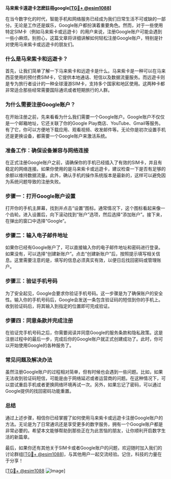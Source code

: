 **马来紫卡遠遊卡怎麽註冊google[[TG💪+ @esim1088](https://t.me/s/esim1088)]**

在当今数字化的时代，智能手机和网络服务已经成为我们日常生活不可或缺的一部分。无论是工作还是娱乐，Google账户都扮演着重要角色。然而，对于一些使用特定SIM卡（例如马来紫卡或远遊卡）的用户来说，注册Google账户可能会遇到一些小麻烦。别担心，这篇文章将详细讲解如何轻松注册Google账户，特别是针对使用马来紫卡或远遊卡的朋友们。

### **什么是马来紫卡和远遊卡？**

首先，让我们简单了解一下马来紫卡和远遊卡是什么。马来紫卡是一种可以在马来西亚使用的预付费SIM卡，它提供本地通话、短信以及数据流量服务。而远遊卡则是专为旅行者设计的一种全球漫游SIM卡，支持多个国家和地区使用。这两种卡都非常适合那些经常需要国际通讯或者短期旅行的人群。

### **为什么需要注册Google账户？**

在开始注册之前，先来看看为什么我们需要一个Google账户。Google账户不仅仅是一个邮箱地址，它还关联了你的Google Play商店、YouTube、Gmail等服务。有了它，你可以方便地下载应用、观看视频、收发邮件等。无论你是初次设置手机还是更换设备，都需要一个Google账户来激活系统。

### **准备工作：确保设备兼容与网络连接**

在正式注册Google账户之前，请确保你的手机已经插入了有效的SIM卡，并且有稳定的网络连接。如果你使用的是马来紫卡或远遊卡，建议检查一下是否有足够的余额以维持数据流量。此外，确认手机的操作系统版本是最新的，这样可以避免因为系统问题导致的注册失败。

### **步骤一：打开Google账户设置**

打开你的手机主屏幕，找到并点击“设置”图标。通常情况下，这个图标看起来像一个齿轮。进入设置后，向下滚动找到“账户”选项，然后选择“添加账户”。接下来，在弹出的窗口中选择“Google”。

### **步骤二：输入电子邮件地址**

如果你已经有Google账户了，可以直接输入你的电子邮件地址和密码进行登录。如果没有，可以选择“创建新账户”。点击“创建新账户”后，按照提示填写相关信息。这里需要注意的是，填写的信息必须真实有效，以便日后找回密码或管理账户。

### **步骤三：验证手机号码**

为了安全起见，Google会要求你验证手机号码。这一步骤是为了确保账户的安全性。输入你的手机号码后，Google会发送一条包含验证码的短信到你的手机上。收到验证码后，将其输入到指定的位置即可完成验证。

### **步骤四：同意条款并完成注册**

在验证完手机号码之后，你需要阅读并同意Google的服务条款和隐私政策。这是注册过程中的最后一步，完成后你的Google账户就正式创建成功了。此时，你可以开始使用Google的各种服务了。

### **常见问题及解决办法**

虽然注册Google账户的过程相对简单，但有时候也会遇到一些问题。比如，如果无法收到验证码短信，可能是由于网络延迟或者运营商的问题。在这种情况下，可以尝试重启手机或者更换网络环境再试一次。另外，如果忘记了密码，可以通过Google提供的找回密码功能重置。

### **总结**

通过上述步骤，相信你已经掌握了如何使用马来紫卡或远遊卡注册Google账户的方法。无论是为了日常通讯还是享受更多的数字服务，拥有一个Google账户都是非常必要的。希望本文能够帮助到那些正在为此苦恼的朋友，让你顺利开启数字生活的新篇章。

最后，如果你还有其他关于SIM卡或者Google账户的问题，欢迎随时加入我们的讨论群组[[TG💪+ @esim1088](https://t.me/s/esim1088)]，与其他用户一起交流经验。记住，科技的力量在于分享！

[[TG💪+ @esim1088](https://t.me/s/esim1088) ![Image](https://i.postimg.cc/4NQfJmqS/Snipaste-2025-05-13-00-14-12.png)]